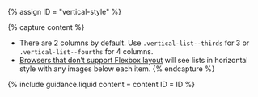 {% assign ID = "vertical-style" %}

{% capture content %}
- There are 2 columns by default. Use `.vertical-list--thirds` for 3 or `.vertical-list--fourths` for 4 columns.
- <a href="http://caniuse.com/#feat=flexbox" rel="external">Browsers that don’t support Flexbox layout</a> will see lists in horizontal style with any images below each item.
{% endcapture %}

{% include guidance.liquid  content = content  ID = ID %}
